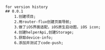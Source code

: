 ####
	for version history
	## 0.0.1
		1.创建项目;
		2.用router-flux创建页面导航;
		3.做了iOS界面适配，iOS原生启动图，iOS icon;
		4.创建helperApi,创建Storage;
		5.获取device-info;
		6.添加并测试了code-push;